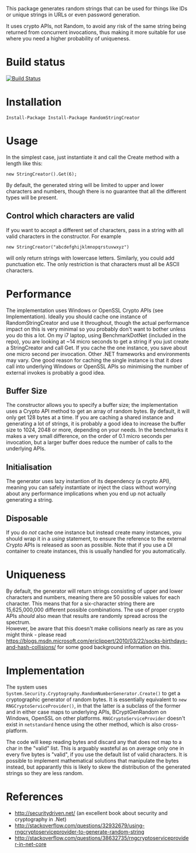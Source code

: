 This package generates random strings that can be used for things like IDs or unique strings in URLs or even password generation.

It uses crypto APIs, not Random, to avoid any risk of the same string being returned from concurrent invocations, thus making it more suitable for use where you need a higher probability of uniqueness. 

# Build status
[![Build Status](https://dev.azure.com/flytzen/RandomStringCreator/_apis/build/status/flytzen.RandomStringCreator?branchName=master)](https://dev.azure.com/flytzen/RandomStringCreator/_build/latest?definitionId=1)


# Installation
```
Install-Package Install-Package RandomStringCreator
```

# Usage
In the simplest case, just instantiate it and call the Create method with a length like this:
```
new StringCreator().Get(6);
```
By default, the generated string will be limited to upper and lower characters and numbers, though there is no guarantee that all the different types will be present.  

## Control which characters are valid
If you want to accept a different set of characters, pass in a string with all valid characters in the constructor. For example
```
new StringCreator("abcdefghijklmnopqrstuvwxyz")
``` 
will only return strings with lowercase letters. Similarly, you could add punctuation etc. The only restriction is that characters must all be ASCII characters.

# Performance
The implementation uses Windows or OpenSSL Crypto APIs (see Implementation). Ideally you should cache one instance of RandomStringCreator and use it throughout, though the actual performance impact on this is very minimal so you probably don't want to bother unless you do this a lot.
On my i7 laptop, using BenchmarkDotNet (included in the repo), you are looking at ~14 micro seconds to get a string if you just create a StringCreator and call Get. If you cache the one instance, you save about one micro second per invocation. Other .NET frameworks and environments may vary.
One good reason for caching the single instance is that it *does* call into underlying Windows or OpenSSL APIs so minimising the number of external invokes is probably a good idea.

## Buffer Size
The constructor allows you to specify a buffer size; the implementation uses a Crypto API method to get an array of random bytes. By default, it will only get 128 bytes at a time. If you are caching a shared instance and generating a lot of strings, it is probably a good idea to increase the buffer size to 1024, 2048 or more, depending on your needs. In the benchmarks it makes a very small difference, on the order of 0.1 micro seconds per invocation, but a larger buffer does reduce the number of calls to the underlying APIs.

## Initialisation
The generator uses lazy instantion of its dependency (a crypto API), meaning you can safely instantiate or inject the class without worrying about any performance implications when you end up not actually generating a string. 

## Disposable
If you do *not* cache one instance but instead create many instances, you should wrap it in a *using* statement, to ensure the reference to the external Crypto APIs is released as soon as possible. Note that if you use a DI container to create instances, this is usually handled for you automatically.

# Uniqueness
By default, the generator will return strings consisting of upper and lower characters and numbers, meaning there are 50 possible values for each character. This means that for a six-character string there are 15,625,000,000 different possible combinations. The use of proper crypto APIs *should* also mean that results are randomly spread across the spectrum.  
However, be aware that this doesn't make collisions nearly as rare as you might think - please read <https://blogs.msdn.microsoft.com/ericlippert/2010/03/22/socks-birthdays-and-hash-collisions/> for some good background information on this.

# Implementation
The system uses ```System.Security.Cryptography.RandomNumberGenerator.Create()``` to get a cryptographic generator of random bytes. It is essentially equivalent to ```new RNGCryptoServiceProvider()```, in that the latter is a subclass of the former and in either case maps to underlying APIs, BCryptGenRandom on Windows, OpenSSL on other platforms. ```RNGCryptoServiceProvider``` doesn't exist in ```netstandard``` hence using the other method, which is also cross-platform.

The code will keep reading bytes and discard any that does not map to a char in the "valid" list. This is arguably wasteful as on average only one in every five bytes is "valid", if you use the default list of valid characters. It is possible to implement mathematical solutions that manipulate the bytes instead, but apparantly this is likely to skew the distribution of the generated strings so they are less random. 

# References
- <http://securitydriven.net/>  (an excellent book about security and cryptography in .Net)
- <http://stackoverflow.com/questions/32932679/using-rngcryptoserviceprovider-to-generate-random-string>  
- <http://stackoverflow.com/questions/38632735/rngcryptoserviceprovider-in-net-core>

